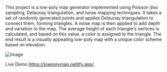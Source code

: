This project is a low-poly map generator implemented using Poisson disc sampling, Delaunay triangulation, and noise mapping techniques. It takes a set of randomly generated points and applies Delaunay triangulation to connect them, forming triangles. A noise map is then applied to add depth and variation to the map. The average height of each triangle's vertices is calculated, and based on this value, a color is assigned to the triangle. The end result is a visually appealing low-poly map with a unique color scheme based on elevation.

![image](https://github.com/Khawelad/Low-Poly-Map-On-Web/assets/70460152/92536d9b-0069-4187-816c-644233725320)

Live Demo https://lowpolymap.netlify.app/
